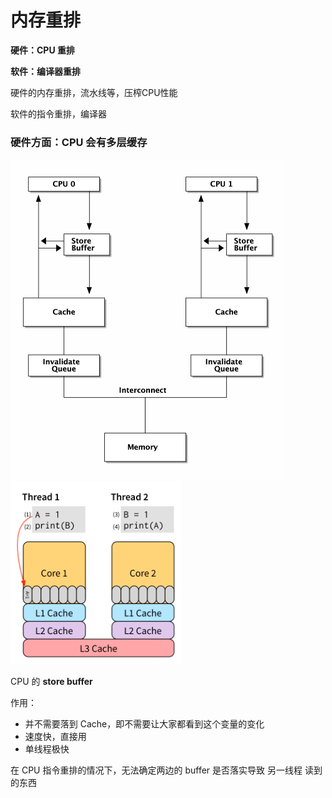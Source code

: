 内存重排
===

**硬件：CPU 重排**

**软件：编译器重排**

硬件的内存重排，流水线等，压榨CPU性能

软件的指令重排，编译器

### 硬件方面：CPU 会有多层缓存

<img src="GO%20%E5%86%85%E5%AD%98%E9%87%8D%E6%8E%92.assets/cpu-arch.png" alt="cpu arch.png" style="zoom: 50%;" />

<img src="GO%20%E5%86%85%E5%AD%98%E9%87%8D%E6%8E%92.assets/wb.png" alt="wb.png" style="zoom:48%;" />

CPU 的  **store buffer**

作用：

- 并不需要落到 Cache，即不需要让大家都看到这个变量的变化
- 速度快，直接用
- 单线程极快

在 CPU 指令重排的情况下，无法确定两边的 buffer 是否落实导致 另一线程 读到的东西



